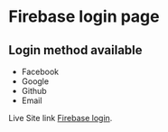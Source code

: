 # Firebase login page 
## Login method available

- Facebook
- Google
- Github
- Email

Live Site link [Firebase login](https://fir-login-react-1d78c.web.app).
